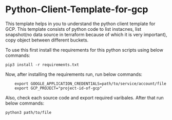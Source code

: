 # Python-Client-Template-for-gcp

This template helps in you to understand the python client template for GCP. This template consists of python code to list instacnes, list snapshot(no data source in terraform because of which it is very important), copy object between different buckets.

To use this first install the requirements for this python scripts using below commands:

    pip3 install -r requirements.txt

Now, after installing the requirements run, run below commands:

        export GOOGLE_APPLICATION_CREDENTIALS=path/to/service/account/file
        export GCP_PROJECT="project-id-of-gcp"

Also, check each source code and export required varibales.
After that run below commands:

    python3 path/to/file
